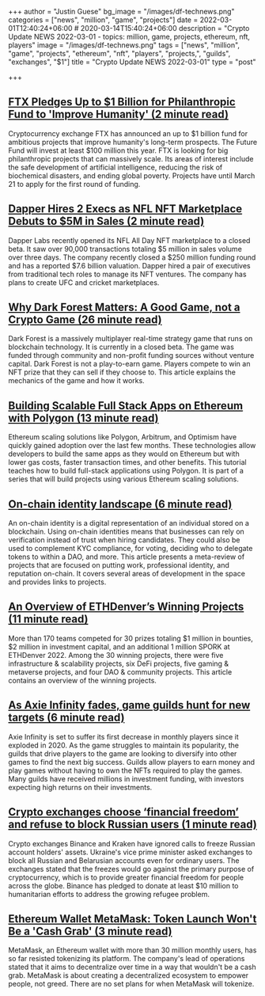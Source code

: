 +++
author = "Justin Guese"
bg_image = "/images/df-technews.png"
categories = ["news", "million", "game", "projects"]
date = 2022-03-01T12:40:24+06:00 # 2020-03-14T15:40:24+06:00
description = "Crypto Update NEWS 2022-03-01 - topics: million, game, projects, ethereum, nft, players"
image = "/images/df-technews.png"
tags = ["news", "million", "game", "projects", "ethereum", "nft", "players", "projects,", "guilds", "exchanges", "$1"]
title = "Crypto Update NEWS 2022-03-01"
type = "post"

+++

## [FTX Pledges Up to $1 Billion for Philanthropic Fund to 'Improve Humanity' (2 minute read)](https://decrypt.co/94045/ftx-1-billion-philanthropic-future-fund-improve-humanity)

Cryptocurrency exchange FTX has announced an up to $1 billion fund for ambitious projects that improve humanity's long-term prospects. The Future Fund will invest at least $100 million this year. FTX is looking for big philanthropic projects that can massively scale. Its areas of interest include the safe development of artificial intelligence, reducing the risk of biochemical disasters, and ending global poverty. Projects have until March 21 to apply for the first round of funding.

## [Dapper Hires 2 Execs as NFL NFT Marketplace Debuts to $5M in Sales (2 minute read)](https://www.coindesk.com/business/2022/02/28/dapper-hires-2-execs-as-nfl-nft-marketplace-debuts-to-5m-in-sales/)

Dapper Labs recently opened its NFL All Day NFT marketplace to a closed beta. It saw over 90,000 transactions totaling $5 million in sales volume over three days. The company recently closed a $250 million funding round and has a reported $7.6 billion valuation. Dapper hired a pair of executives from traditional tech roles to manage its NFT ventures. The company has plans to create UFC and cricket marketplaces.

## [Why Dark Forest Matters: A Good Game, not a Crypto Game (26 minute read)](https://mirror.xyz/omarmezenner.eth/gFCfCVwTfUU91SDXeROEaDQe4984nbFBIgv9QSY0r1U)

Dark Forest is a massively multiplayer real-time strategy game that runs on blockchain technology. It is currently in a closed beta. The game was funded through community and non-profit funding sources without venture capital. Dark Forest is not a play-to-earn game. Players compete to win an NFT prize that they can sell if they choose to. This article explains the mechanics of the game and how it works.

## [Building Scalable Full Stack Apps on Ethereum with Polygon (13 minute read)](https://dev.to/dabit3/building-scalable-full-stack-apps-on-ethereum-with-polygon-2cfb)

Ethereum scaling solutions like Polygon, Arbitrum, and Optimism have quickly gained adoption over the last few months. These technologies allow developers to build the same apps as they would on Ethereum but with lower gas costs, faster transaction times, and other benefits. This tutorial teaches how to build full-stack applications using Polygon. It is part of a series that will build projects using various Ethereum scaling solutions.

## [On-chain identity landscape (6 minute read)](https://mirror.xyz/shreyjain.eth/TyBzMOegl3rMNxpAFoJ36MjE0pGfdLcrVCBgy-x3qS8)

An on-chain identity is a digital representation of an individual stored on a blockchain. Using on-chain identities means that businesses can rely on verification instead of trust when hiring candidates. They could also be used to complement KYC compliance, for voting, deciding who to delegate tokens to within a DAO, and more. This article presents a meta-review of projects that are focused on putting work, professional identity, and reputation on-chain. It covers several areas of development in the space and provides links to projects.

## [An Overview of ETHDenver’s Winning Projects (11 minute read)](https://mirror.xyz/ma1long.eth/g7fOG4pwZLUKzCWeqcjAuvI9-KZ7ChWE1r-X3ie_AWQ)

More than 170 teams competed for 30 prizes totaling $1 million in bounties, $2 million in investment capital, and an additional 1 million SPORK at ETHDenver 2022. Among the 30 winning projects, there were five infrastructure & scalability projects, six DeFi projects, five gaming & metaverse projects, and four DAO & community projects. This article contains an overview of the winning projects.

## [As Axie Infinity fades, game guilds hunt for new targets (6 minute read)](https://restofworld.org/2022/axie-infinity-nft-game-guilds/)

Axie Infinity is set to suffer its first decrease in monthly players since it exploded in 2020. As the game struggles to maintain its popularity, the guilds that drive players to the game are looking to diversify into other games to find the next big success. Guilds allow players to earn money and play games without having to own the NFTs required to play the games. Many guilds have received millions in investment funding, with investors expecting high returns on their investments.

## [Crypto exchanges choose ‘financial freedom’ and refuse to block Russian users (1 minute read)](https://fortune.com/2022/02/28/crypto-exchanges-wont-freeze-russian-accounts-ukraine/)

Crypto exchanges Binance and Kraken have ignored calls to freeze Russian account holders' assets. Ukraine's vice prime minister asked exchanges to block all Russian and Belarusian accounts even for ordinary users. The exchanges stated that the freezes would go against the primary purpose of cryptocurrency, which is to provide greater financial freedom for people across the globe. Binance has pledged to donate at least $10 million to humanitarian efforts to address the growing refugee problem.

## [Ethereum Wallet MetaMask: Token Launch Won't Be a 'Cash Grab' (3 minute read)](https://decrypt.co/94040/ethereum-wallet-metamask-token-launch-wont-be-cash-grab)

MetaMask, an Ethereum wallet with more than 30 million monthly users, has so far resisted tokenizing its platform. The company's lead of operations stated that it aims to decentralize over time in a way that wouldn't be a cash grab. MetaMask is about creating a decentralized ecosystem to empower people, not greed. There are no set plans for when MetaMask will tokenize.

